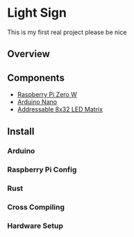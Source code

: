 Light Sign
==========
This is my first real project please be nice

Overview
--------

Components
----------
- [Raspberry Pi Zero W](https://www.raspberrypi.org/products/raspberry-pi-zero-w/)
- [Arduino Nano](https://store.arduino.cc/usa/arduino-nano)
- [Addressable 8x32 LED Matrix](https://www.amazon.com/dp/B01DC0IPVU/ref=cm_sw_r_tw_dp_7698FbY44KDF4?_encoding=UTF8&psc=1)

Install
-------

### Arduino

### Raspberry Pi Config

### Rust

### Cross Compiling

### Hardware Setup
